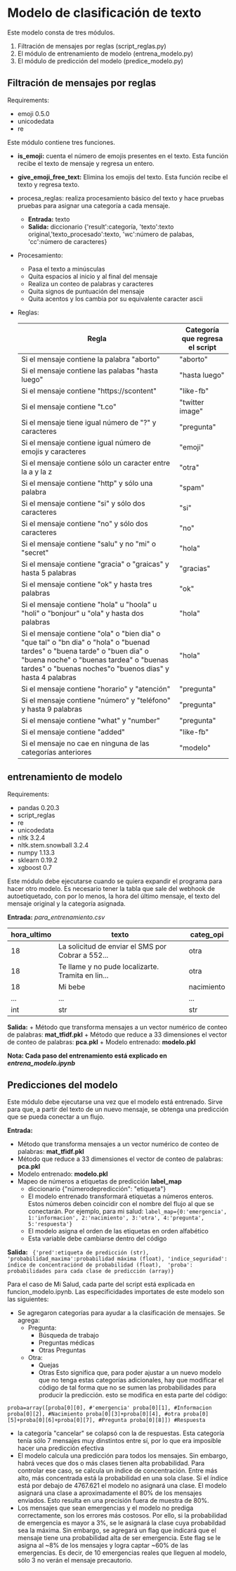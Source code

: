 # Modelo de clasificación de texto



Este modelo consta de tres módulos. 
1.  Filtración de mensajes por reglas (script_reglas.py)
2. El módulo de entrenamiento de modelo (entrena_modelo.py)
3. El módulo de predicción del modelo (predice_modelo.py)

## Filtración de mensajes por reglas

Requirements:
+ emoji 0.5.0
+ unicodedata
+ re

Este módulo contiene tres funciones. 
+ **is_emoji:** cuenta el número de emojis presentes en el texto. Esta función recibe el texto de mensaje y regresa un entero.
+ **give_emoji_free_text:** Elimina los emojis del texto. Esta función recibe el texto y regresa texto.
+ procesa_reglas: realiza procesamiento básico del texto y hace pruebas pruebas para asignar una categoría a cada mensaje. 
    + **Entrada:** texto
    + **Salida:** diccionario {'result':categoría, 'texto':texto original,'texto_procesado':texto, 'wc':número de palabas, 'cc':número de caracteres}
+ Procesamiento: 
    + Pasa el texto a minúsculas
    + Quita espacios al inicio y al final del mensaje
    + Realiza un conteo de palabras y caracteres
    + Quita signos de puntuación del mensaje
    + Quita acentos y los cambia por su equivalente caracter ascii
+ Reglas: 

    | Regla  |Categoría que regresa el script |
    |---|---|
    | Si el mensaje contiene la palabra "aborto"  |  "aborto" |
    |  Si el mensaje contiene las palabas "hasta luego" | "hasta luego"  |
    | Si el mensaje contiene "https://scontent"  | "like-fb"  |
    | Si el mensaje contiene "t.co"| "twitter image"|
    | Si el mensaje tiene igual número de "?" y caracteres | "pregunta"|
    | Si el mensaje contiene igual número de emojis y caracteres | "emoji"|
    | Si el mensaje contiene sólo un caracter entre la a y la z | "otra"|
    | Si el mensaje contiene "http" y sólo una palabra | "spam"|
    | Si el mensaje contiene "si" y sólo dos caracteres | "si"|
    | Si el mensaje contiene "no" y sólo dos caracteres | "no"|
    | Si el mensaje contiene "salu" y no "mi" o "secret"| "hola"|
    |Si el mensaje contiene "gracia" o "graicas" y hasta 5 palabras | "gracias" |
    | Si el mensaje contiene "ok" y hasta tres palabras | "ok" |
    | Si el mensaje contiene "hola" u "hoola" u "holi" o "bonjour" u "ola" y hasta dos palabras | "hola"|
    | Si el mensaje contiene "ola" o "bien dia" o "que tal" o "bn dia" o "hola" o "buenad tardes" o "buena tarde" o "buen dia" o "buena noche" o "buenas tardea" o "buenas tardes" o "buenas noches"o "buenos dias" y hasta 4 palabras | "hola" |
    |Si el mensaje contiene "horario" y "atención"|"pregunta"|
    |Si el mensaje contiene "número" y "teléfono" y hasta 9 palabras |"pregunta"|
    |Si el mensaje contiene "what" y "number"  |"pregunta"|
    |Si el mensaje contiene "added"  |"like-fb"|
    |Si el mensaje no cae en ninguna de las categorías anteriores|"modelo"|
    
## entrenamiento de modelo

Requirements: 
+ pandas 0.20.3
+ script_reglas
+ re 
+ unicodedata
+ nltk 3.2.4
+ nltk.stem.snowball 3.2.4
+ numpy 1.13.3
+ sklearn 0.19.2
+ xgboost 0.7

Este módulo debe ejecutarse cuando se quiera expandir el programa para hacer otro modelo. 
Es necesario tener la tabla que sale del webhook de autoetiquetado, con por lo menos, la hora del último mensaje, el texto del mensaje original y la categoría asignada.

**Entrada:** *para_entrenamiento.csv*

| hora_ultimo  |  texto | categ_opi  |
|---|---|---|
| 18  | La solicitud de enviar el SMS por Cobrar a 552...  | otra  |
| 18  | Te llame y no pude localizarte. Tramita en lin...  |  otra |
| 18  |  Mi bebe |  nacimiento |
|...|...|...|
|int|str|str|


 **Salida:** 
    + Método que transforma mensajes a un vector numérico de conteo de palabras: **mat_tfidf.pkl**
    + Método que reduce a 33 dimensiones el vector de conteo de palabras: **pca.pkl**
    + Modelo entrenado: **modelo.pkl**

**Nota: Cada paso del entrenamiento está explicado en *entrena_modelo.ipynb***

## Predicciones del modelo
Este módulo debe ejecutarse una vez que el modelo está entrenado. Sirve para que, a partir del texto de un nuevo mensaje, se obtenga una predicción que se pueda conectar a un flujo.


**Entrada:**
+ Método que transforma mensajes a un vector numérico de conteo de palabras: **mat_tfidf.pkl**
+ Método que reduce a 33 dimensiones el vector de conteo de palabras: **pca.pkl**
+ Modelo entrenado: **modelo.pkl**
+ Mapeo de números a etiquetas de predicción **label_map**
    + diccionario {"númerodepredicción": "etiqueta"}
    + El modelo entrenado transformará etiquetas a números enteros. Estos números deben coincidir con el nombre del flujo al que se conectarán. Por ejemplo, para mi salud:  ` label_map={0:'emergencia',
           1:'informacion',
           2:'nacimiento',
           3:'otra',
           4:'pregunta',
           5:'respuesta'} `
    + El modelo asigna el orden de las etiquetas en orden alfabético
    + Esta variable debe cambiarse dentro del código

**Salida:** ` {'pred':etiqueta de predicción (str),
        'probabilidad_maxima':probabilidad máxima (float),
        'indice_seguridad': índice de concentraciónd de probabilidad (float), 
        'proba': probabilidades para cada clase de predicción (array)}`


Para el caso de Mi Salud, cada parte del script está explicada en funcion_modelo.ipynb. Las especificidades importates de este modelo son las siguientes: 
+ Se agregaron categorías para ayudar a la clasificación de mensajes. Se agrega:
    + Pregunta:
        + Búsqueda de trabajo
        + Preguntas médicas
        + Otras Preguntas
    + Otra:
        + Quejas
        + Otras
Esto significa que, para poder ajustar a un nuevo modelo que no tenga estas categorías adicionales, hay que modificar el código de tal forma que no se sumen las probabilidades para producir la predicción. esto se modifica en esta parte del código: 

`proba=array([proba[0][0], #'emergencia'
    proba[0][1], #Informacion
    proba[0][2], #Nacimiento
    proba[0][3]+proba[0][4], #otra
    proba[0][5]+proba[0][6]+proba[0][7], #Pregunta
    proba[0][8]]) #Respuesta`

+ la categoría "cancelar" se colapsó con la de respuestas. Esta categoría tenía sólo 7 mensajes muy dinstintos entre sí, por lo que era imposible hacer una predicción efectiva
+ El modelo calcula una predicción para todos los mensajes. Sin embargo, habrá veces que dos o más clases tienen alta probabilidad. Para controlar ese caso, se calcula un índice de concentración. Entre más alto, más concentrada está la probabilidad en una sola clase. Si el índice está por debajo de 4767.621 el modelo no asignará una clase. El modelo asignará una clase a aproximadamente el 80% de los mensajes enviados. Esto resulta en una precisión fuera de muestra de 80%.
+ Los mensajes que sean emergencias y el modelo no prediga correctamente, son los errores más costosos. Por ello, si la probabilidad de emergencia es mayor a 3%, se le asignará la clase cuya probabildad sea la máxima. Sin embargo, se agregará un flag que indicará que el mensaje tiene una probabilidad alta de ser emergencia. Este flag se le asigna al ~8% de los mensajes y logra captar ~60% de las emergencias. Es decir, de 10 emergencias reales que lleguen al modelo, sólo 3 no verán el mensaje precautorio.
